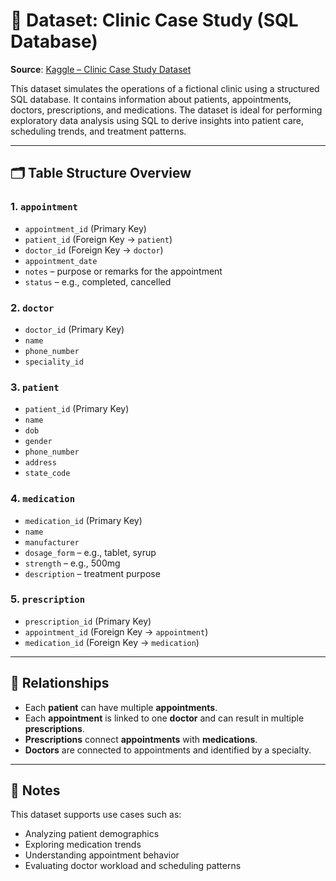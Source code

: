 # 📁 Dataset: Clinic Case Study (SQL Database)

**Source**: [Kaggle – Clinic Case Study Dataset](https://www.kaggle.com/datasets/rizwanali324/clinic-case-study-dataset)

This dataset simulates the operations of a fictional clinic using a structured SQL database. It contains information about patients, appointments, doctors, prescriptions, and medications. The dataset is ideal for performing exploratory data analysis using SQL to derive insights into patient care, scheduling trends, and treatment patterns.

---

## 🗂️ Table Structure Overview

### 1. `appointment`
- `appointment_id` (Primary Key)  
- `patient_id` (Foreign Key → `patient`)  
- `doctor_id` (Foreign Key → `doctor`)  
- `appointment_date`  
- `notes` – purpose or remarks for the appointment  
- `status` – e.g., completed, cancelled

### 2. `doctor`
- `doctor_id` (Primary Key)  
- `name`  
- `phone_number`  
- `speciality_id`

### 3. `patient`
- `patient_id` (Primary Key)  
- `name`  
- `dob`  
- `gender`  
- `phone_number`  
- `address`  
- `state_code`

### 4. `medication`
- `medication_id` (Primary Key)  
- `name`  
- `manufacturer`  
- `dosage_form` – e.g., tablet, syrup  
- `strength` – e.g., 500mg  
- `description` – treatment purpose

### 5. `prescription`
- `prescription_id` (Primary Key)  
- `appointment_id` (Foreign Key → `appointment`)  
- `medication_id` (Foreign Key → `medication`)

---

## 🔗 Relationships

- Each **patient** can have multiple **appointments**.
- Each **appointment** is linked to one **doctor** and can result in multiple **prescriptions**.
- **Prescriptions** connect **appointments** with **medications**.
- **Doctors** are connected to appointments and identified by a specialty.

---

## 📝 Notes

This dataset supports use cases such as:
- Analyzing patient demographics
- Exploring medication trends
- Understanding appointment behavior
- Evaluating doctor workload and scheduling patterns
